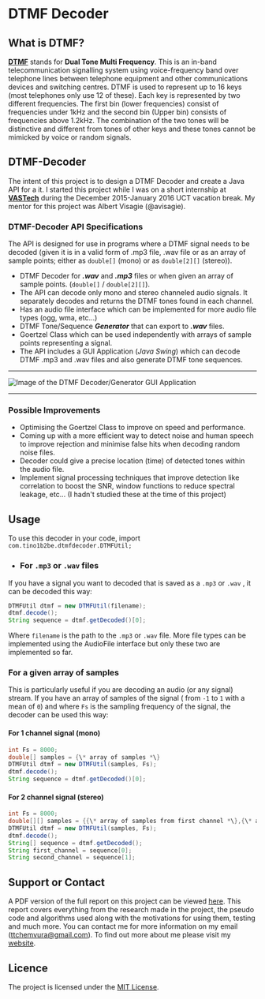 # DTMF Decoder

## What is DTMF?
**[DTMF](https://en.wikipedia.org/wiki/Dual-tone_multi-frequency_signaling)** stands for **Dual Tone Multi Frequency**. This is an in-band telecommunication signalling system using voice-frequency band over telephone lines between telephone equipment and other communications devices and switching centres. DTMF is used to represent up to 16 keys (most telephones only use 12 of these). Each key is represented by two different frequencies. The first bin (lower frequencies) consist of frequencies under 1kHz and the second bin (Upper bin) consists of frequencies above 1.2kHz. The combination of the two tones will be distinctive and different from tones of other keys and these tones cannot be mimicked by voice or random signals.

## DTMF-Decoder
The intent of this project is to design a DTMF Decoder and create a Java API for a it. I started this project while I was on a short internship at **[VASTech](http://www.vastech.co.za/)** during the December 2015-January 2016 UCT vacation break. My mentor for this project was Albert Visagie (@avisagie).

### DTMF-Decoder API Specifications
The API is designed for use in programs where a DTMF signal needs to be decoded (given it is in a valid form of .mp3 file, .wav file or as an array of sample points; either as `double[]` (mono) or as `double[2][]` (stereo)).

* DTMF Decoder for **_.wav_** and **_.mp3_** files or when given an array of sample points. (`double[]` / `double[2][]`).
* The API can decode only mono and stereo channeled audio signals. It separately decodes and returns the DTMF tones found in each channel.
* Has an audio file interface which can be implemented for more audio file types (ogg, wma, etc...)
* DTMF Tone/Sequence **_Generator_** that can export to **_.wav_** files.
* Goertzel Class which can be used independently with arrays of sample points representing a signal.
* The API includes a GUI Application (_Java Swing_) which can decode DTMF .mp3 and .wav files and also generate DTMF tone sequences. 

***

![Image of the DTMF Decoder/Generator GUI Application](https://github.com/tino1b2be/DTMF-Decoder/raw/master/media/decoder.png)

***

### Possible Improvements
* Optimising the Goertzel Class to improve on speed and performance.
* Coming up with a more efficient way to detect noise and human speech to improve rejection and minimise false hits when decoding random noise files.
* Decoder could give a precise location (time) of detected tones within the audio file.
* Implement signal processing techniques that improve detection like correlation to boost the SNR, window functions to reduce spectral leakage, etc... (I hadn't studied these at the time of this project)

## Usage
To use this decoder in your code, import `com.tino1b2be.dtmfdecoder.DTMFUtil;`

* ### For `.mp3` or `.wav` files

If you have a signal you want to decoded that is saved as a `.mp3` or `.wav` , it can be decoded this way:

```java
DTMFUtil dtmf = new DTMFUtil(filename);
dtmf.decode();
String sequence = dtmf.getDecoded()[0];
```

Where `filename` is the path to the `.mp3` or `.wav` file. More file types can be implemented using the AudioFile interface but only these two are implemented so far.

### For a given array of samples

This is particularly useful if you are decoding an audio (or any signal) stream. If you have an array of samples of the signal ( from `-1` to `1` with a mean of `0`) and where `Fs` is the sampling frequency of the signal, the decoder can be used this way:

#### For 1 channel signal (mono)
```java
int Fs = 8000;
double[] samples = {\* array of samples *\}
DTMFUtil dtmf = new DTMFUtil(samples, Fs);
dtmf.decode();
String sequence = dtmf.getDecoded()[0];
```

#### For 2 channel signal (stereo)
```java
int Fs = 8000;
double[][] samples = {{\* array of samples from first channel *\},{\* array of samples from second channel *\}}
DTMFUtil dtmf = new DTMFUtil(samples, Fs);
dtmf.decode();
String[] sequence = dtmf.getDecoded();
String first_channel = sequence[0];
String second_channel = sequence[1];
```
## Support or Contact
A PDF version of the full report on this project can be viewed [here](https://github.com/tino1b2be/DTMF-Decoder/blob/master/Documentation/DTMF%20Decoder%20Report.pdf). This report covers everything from the research made in the project, the pseudo code and algorithms used along with the motivations for using them, testing and much more. You can contact me for more information on my email (ttchemvura@gmail.com). To find out more about me please visit my [website](http://tino1b2be.com).

## Licence
The project is licensed under the [MIT License](https://github.com/tino1b2be/DTMF-Decoder/raw/master/LICENSE).
